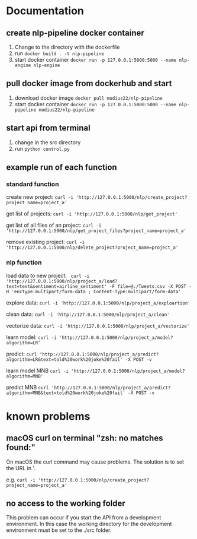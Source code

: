 #  Documentation



## create nlp-pipeline docker container

1. Change to the directory with the dockerfile
2. run ```docker build . -t nlp-pipeline```
3. start docker container ```docker run -p 127.0.0.1:5000:5000 --name nlp-engine nlp-engine```

## pull docker image from dockerhub and start

1. download docker image ```docker pull modius22/nlp-pipeline```
2. start docker container ```docker run -p 127.0.0.1:5000:5000 --name nlp-pipeline modius22/nlp-pipeline```

## start api from terminal 
1. change in the src directory
2. run ```python control.py```

## example run of each function

### standard function

create new project: 
```curl -i 'http://127.0.0.1:5000/nlp/create_project?project_name=project_a'```

get list of projects:
```curl -i 'http://127.0.0.1:5000/nlp/get_project'```

get list of all files of an project:
```curl -i 'http://127.0.0.1:5000/nlp/get_project_files?project_name=project_a'```


remove existing project:
```curl -i 'http://127.0.0.1:5000/nlp/delete_project?project_name=project_a'```

### nlp function

load data to new project:
``` curl -i 'http://127.0.0.1:5000/nlp/project_a/load?text=text&sentiment=airline_sentiment' -F file=@./Tweets.csv -X POST -H 'enctype:multipart/form-data ; Content-Type:multipart/form-data'```

explore data:
```curl -i 'http://127.0.0.1:5000/nlp/project_a/exploartion'```

clean data:
```curl -i 'http://127.0.0.1:5000/nlp/project_a/clean'```

vectorize data:
```curl -i 'http://127.0.0.1:5000/nlp/project_a/vectorize'```

learn model:
```curl -i 'http://127.0.0.1:5000/nlp/project_a/model?algorithm=LR'```

predict:
``` curl 'http://127.0.0.1:5000/nlp/project_a/predict?algorithm=LR&text=told%20work%20joke%20fail' -X POST -v ```

learn model MNB
```curl -i 'http://127.0.0.1:5000/nlp/project_a/model?algorithm=MNB'```

predict MNB
```curl 'http://127.0.0.1:5000/nlp/project_a/predict?algorithm=MNB&text=told%20work%20joke%20fail' -X POST -v ```

# known problems
## macOS curl on terminal "zsh: no matches found:"
 On macOS the curl command may cause problems. The solution is to set the URL in '.
 
 e.g. 
```curl -i 'http://127.0.0.1:5000/nlp/create_project?project_name=project_a'```

## no access to the working folder
This problem can occur if you start the API from a development environment. In this case the working directory for the development environment must be set to the ./src folder.
